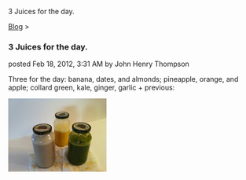 3 Juices for the day. 

[Blog](../z-blog-1.md)‎ > ‎

### 3 Juices for the day.

posted Feb 18, 2012, 3:31 AM by John Henry Thompson

Three for the day: banana, dates, and almonds; pineapple, orange, and apple; collard green, kale, ginger, garlic + previous:  
  

[![](../_/rsrc/1329564700324/z-blog-1/3juicesfortheday/3-juice-jars.JPG-height=149&width=200.jpeg)](http://www.johnhenrythompson.com/z-blog-1/3juicesfortheday/3-juice-jars.JPG?attredirects=0)

  

